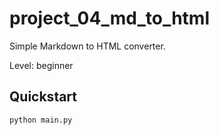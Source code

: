 # project_04_md_to_html

Simple Markdown to HTML converter.

Level: beginner

## Quickstart

```bash
python main.py
```
